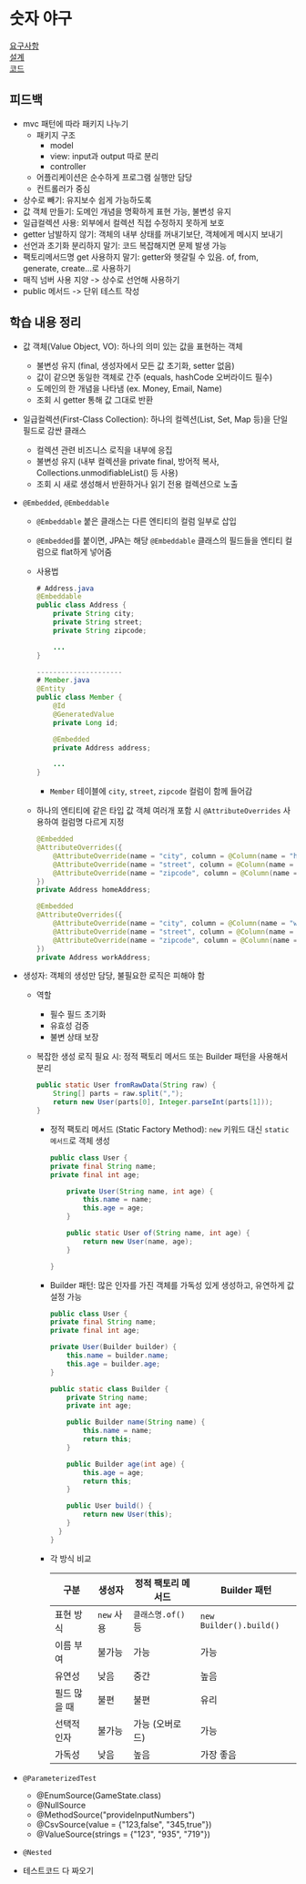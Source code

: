 # 숫자 야구

[요구사항](../java-baseball-6/README.md)  
[설계](../java-baseball-6/docs/README.md)  
[코드](../java-baseball-6/)

## 피드백

- mvc 패턴에 따라 패키지 나누기
  - 패키지 구조
    - model
    - view: input과 output 따로 분리
    - controller
  - 어플리케이션은 순수하게 프로그램 실행만 담당
  - 컨트롤러가 중심
- 상수로 빼기: 유지보수 쉽게 가능하도록
- 값 객체 만들기: 도메인 개념을 명확하게 표현 가능, 불변성 유지
- 일급컬렉션 사용: 외부에서 컬렉션 직접 수정하지 못하게 보호
- getter 남발하지 않기: 객체의 내부 상태를 꺼내기보단, 객체에게 메시지 보내기
- 선언과 초기화 분리하지 말기: 코드 복잡해지면 문제 발생 가능
- 팩토리메서드명 get 사용하지 말기: getter와 헷갈릴 수 있음. of, from, generate, create...로 사용하기
- 매직 넘버 사용 지양 -> 상수로 선언해 사용하기
- public 메서드 -> 단위 테스트 작성

## 학습 내용 정리

- 값 객체(Value Object, VO): 하나의 의미 있는 값을 표현하는 객체

  - 불변성 유지 (final, 생성자에서 모든 값 초기화, setter 없음)
  - 값이 같으면 동일한 객체로 간주 (equals, hashCode 오버라이드 필수)
  - 도메인의 한 개념을 나타냄 (ex. Money, Email, Name)
  - 조회 시 getter 통해 값 그대로 반환

- 일급컬렉션(First-Class Collection): 하나의 컬렉션(List, Set, Map 등)을 단일 필드로 감싼 클래스

  - 컬렉션 관련 비즈니스 로직을 내부에 응집
  - 불변성 유지 (내부 컬렉션을 private final, 방어적 복사, Collections.unmodifiableList() 등 사용)
  - 조회 시 새로 생성해서 반환하거나 읽기 전용 컬렉션으로 노출

- `@Embedded`, `@Embeddable`

  - `@Embeddable` 붙은 클래스는 다른 엔티티의 컬럼 일부로 삽입
  - `@Embedded`를 붙이면, JPA는 해당 `@Embeddable` 클래스의 필드들을 엔티티 컬럼으로 flat하게 넣어줌
  - 사용법

    ```Java
    # Address.java
    @Embeddable
    public class Address {
        private String city;
        private String street;
        private String zipcode;

        ...
    }

    ---------------------
    # Member.java
    @Entity
    public class Member {
        @Id
        @GeneratedValue
        private Long id;

        @Embedded
        private Address address;

        ...
    }
    ```

    - `Member` 테이블에 `city`, `street`, `zipcode` 컬럼이 함께 들어감

  - 하나의 엔티티에 같은 타입 값 객체 여러개 포함 시 `@AttributeOverrides` 사용하여 컬럼명 다르게 지정

    ```java
    @Embedded
    @AttributeOverrides({
        @AttributeOverride(name = "city", column = @Column(name = "home_city")),
        @AttributeOverride(name = "street", column = @Column(name = "home_street")),
        @AttributeOverride(name = "zipcode", column = @Column(name = "home_zipcode"))
    })
    private Address homeAddress;

    @Embedded
    @AttributeOverrides({
        @AttributeOverride(name = "city", column = @Column(name = "work_city")),
        @AttributeOverride(name = "street", column = @Column(name = "work_street")),
        @AttributeOverride(name = "zipcode", column = @Column(name = "work_zipcode"))
    })
    private Address workAddress;
    ```

- 생성자: 객체의 생성만 담당, 불필요한 로직은 피해야 함

  - 역할
    - 필수 필드 초기화
    - 유효성 검증
    - 불변 상태 보장
  - 복잡한 생성 로직 필요 시: 정적 팩토리 메서드 또는 Builder 패턴을 사용해서 분리

    ```java
    public static User fromRawData(String raw) {
        String[] parts = raw.split(",");
        return new User(parts[0], Integer.parseInt(parts[1]));
    }
    ```

    - 정적 팩토리 메서드 (Static Factory Method): `new` 키워드 대신 `static 메서드`로 객체 생성

      ```java
      public class User {
      private final String name;
      private final int age;

          private User(String name, int age) {
              this.name = name;
              this.age = age;
          }

          public static User of(String name, int age) {
              return new User(name, age);
          }

      }
      ```

    - Builder 패턴: 많은 인자를 가진 객체를 가독성 있게 생성하고, 유연하게 값 설정 가능

      ```java
      public class User {
      private final String name;
      private final int age;

      private User(Builder builder) {
          this.name = builder.name;
          this.age = builder.age;
      }

      public static class Builder {
          private String name;
          private int age;

          public Builder name(String name) {
              this.name = name;
              return this;
          }

          public Builder age(int age) {
              this.age = age;
              return this;
          }

          public User build() {
              return new User(this);
          }
        }
      }
      ```

    - 각 방식 비교

      | 구분         | 생성자     | 정적 팩토리 메서드 | Builder 패턴            |
      | ------------ | ---------- | ------------------ | ----------------------- |
      | 표현 방식    | `new` 사용 | `클래스명.of()` 등 | `new Builder().build()` |
      | 이름 부여    | 불가능     | 가능               | 가능                    |
      | 유연성       | 낮음       | 중간               | 높음                    |
      | 필드 많을 때 | 불편       | 불편               | 유리                    |
      | 선택적 인자  | 불가능     | 가능 (오버로드)    | 가능                    |
      | 가독성       | 낮음       | 높음               | 가장 좋음               |

- `@ParameterizedTest`
  - @EnumSource(GameState.class)
  - @NullSource
  - @MethodSource("provideInputNumbers")
  - @CsvSource(value = {"123,false", "345,true"})
  - @ValueSource(strings = {"123", "935", "719"})
- `@Nested`

- 테스트코드 다 짜오기

